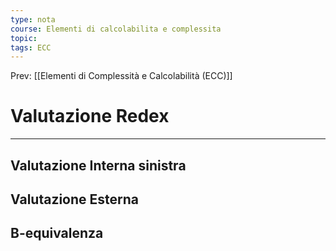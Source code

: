 ```yaml
---
type: nota
course: Elementi di calcolabilita e complessita
topic: 
tags: ECC
---
```


Prev: [[Elementi di Complessità e Calcolabilità (ECC)]]

# Valutazione Redex
---

## Valutazione Interna sinistra

## Valutazione Esterna

## B-equivalenza 
